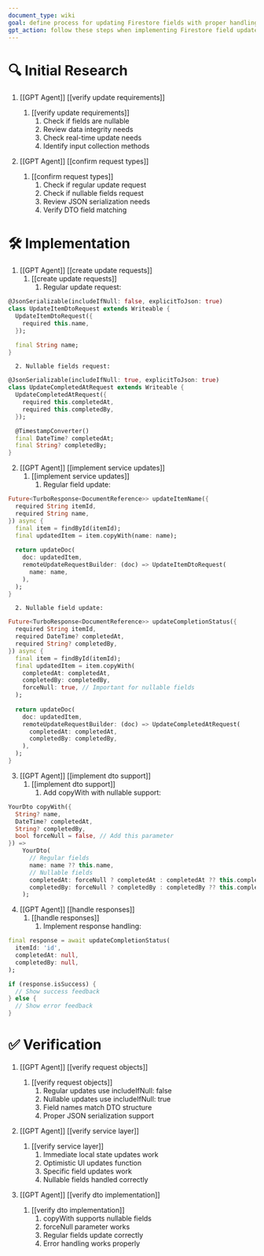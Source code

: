 ```yaml
---
document_type: wiki
goal: define process for updating Firestore fields with proper handling of nullable values
gpt_action: follow these steps when implementing Firestore field updates
---
```


# 🔍 Initial Research

1. [[GPT Agent]] [[verify update requirements]]
   1. [[verify update requirements]]
      1. Check if fields are nullable
      2. Review data integrity needs
      3. Check real-time update needs
      4. Identify input collection methods

2. [[GPT Agent]] [[confirm request types]]
   1. [[confirm request types]]
      1. Check if regular update request
      2. Check if nullable fields request
      3. Review JSON serialization needs
      4. Verify DTO field matching

# 🛠️ Implementation

1. [[GPT Agent]] [[create update requests]]
   1. [[create update requests]]
      1. Regular update request:
```dart
@JsonSerializable(includeIfNull: false, explicitToJson: true)
class UpdateItemDtoRequest extends Writeable {
  UpdateItemDtoRequest({
    required this.name,
  });

  final String name;
}
```
      2. Nullable fields request:
```dart
@JsonSerializable(includeIfNull: true, explicitToJson: true)
class UpdateCompletedAtRequest extends Writeable {
  UpdateCompletedAtRequest({
    required this.completedAt,
    required this.completedBy,
  });

  @TimestampConverter()
  final DateTime? completedAt;
  final String? completedBy;
}
```

2. [[GPT Agent]] [[implement service updates]]
   1. [[implement service updates]]
      1. Regular field update:
```dart
Future<TurboResponse<DocumentReference>> updateItemName({
  required String itemId,
  required String name,
}) async {
  final item = findById(itemId);
  final updatedItem = item.copyWith(name: name);
  
  return updateDoc(
    doc: updatedItem,
    remoteUpdateRequestBuilder: (doc) => UpdateItemDtoRequest(
      name: name,
    ),
  );
}
```
      2. Nullable field update:
```dart
Future<TurboResponse<DocumentReference>> updateCompletionStatus({
  required String itemId,
  required DateTime? completedAt,
  required String? completedBy,
}) async {
  final item = findById(itemId);
  final updatedItem = item.copyWith(
    completedAt: completedAt,
    completedBy: completedBy,
    forceNull: true, // Important for nullable fields
  );
  
  return updateDoc(
    doc: updatedItem,
    remoteUpdateRequestBuilder: (doc) => UpdateCompletedAtRequest(
      completedAt: completedAt,
      completedBy: completedBy,
    ),
  );
}
```

3. [[GPT Agent]] [[implement dto support]]
   1. [[implement dto support]]
      1. Add copyWith with nullable support:
```dart
YourDto copyWith({
  String? name,
  DateTime? completedAt,
  String? completedBy,
  bool forceNull = false, // Add this parameter
}) =>
    YourDto(
      // Regular fields
      name: name ?? this.name,
      // Nullable fields
      completedAt: forceNull ? completedAt : completedAt ?? this.completedAt,
      completedBy: forceNull ? completedBy : completedBy ?? this.completedBy,
    );
```

4. [[GPT Agent]] [[handle responses]]
   1. [[handle responses]]
      1. Implement response handling:
```dart
final response = await updateCompletionStatus(
  itemId: 'id',
  completedAt: null,
  completedBy: null,
);

if (response.isSuccess) {
  // Show success feedback
} else {
  // Show error feedback
}
```

# ✅ Verification

1. [[GPT Agent]] [[verify request objects]]
   1. [[verify request objects]]
      1. Regular updates use includeIfNull: false
      2. Nullable updates use includeIfNull: true
      3. Field names match DTO structure
      4. Proper JSON serialization support

2. [[GPT Agent]] [[verify service layer]]
   1. [[verify service layer]]
      1. Immediate local state updates work
      2. Optimistic UI updates function
      3. Specific field updates work
      4. Nullable fields handled correctly

3. [[GPT Agent]] [[verify dto implementation]]
   1. [[verify dto implementation]]
      1. copyWith supports nullable fields
      2. forceNull parameter works
      3. Regular fields update correctly
      4. Error handling works properly 
